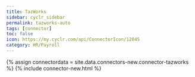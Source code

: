 ```yaml
---
title: TazWorks
sidebar: cyclr_sidebar
permalink: tazworks-auto
tags: [connector]
toc: false
icon: https://my.cyclr.com/api/ConnectorIcon/12045
category: HR/Payroll
---
```

{% assign connectordata = site.data.connectors-new.connector-tazworks %}
{% include connector-new.html %}	